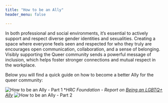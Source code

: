 ```yaml
---
title: "How to be an Ally"
header_menu: false

---
```

In both professional and social environments, it’s essential to actively support and respect diverse gender identities and sexualities. Creating a space where everyone feels seen and respected for who they truly are encourages open communication, collaboration, and a sense of belonging. Visibly supporting the Queer community sends a powerful message of inclusion, which helps foster stronger connections and mutual respect in the workplace.

Below you will find a quick guide on how to become a better Ally for the queer community:


![How to be an Ally - Part 1](https://nextgems.pages.gwdg.de/hazard-hackathon/images/How_to_be_an_ally_1.jpg)
**HRC Foundation - Report on [Being an LGBTQ+ Ally](https://reports.hrc.org/being-an-lgbtq-ally)*
![How to be an Ally - Part 2](https://nextgems.pages.gwdg.de/hazard-hackathon/images/How_to_be_an_ally_2.jpg)